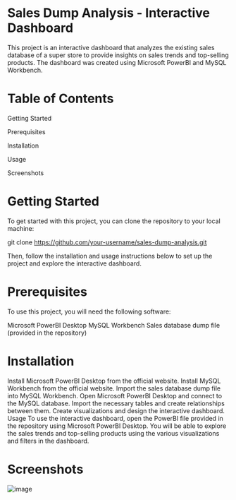 # Sales Dump Analysis - Interactive Dashboard
This project is an interactive dashboard that analyzes the existing sales database of a super store to provide insights on sales trends and top-selling products. The dashboard was created using Microsoft PowerBI and MySQL Workbench.

# Table of Contents
Getting Started

Prerequisites

Installation

Usage

Screenshots

# Getting Started
To get started with this project, you can clone the repository to your local machine:

git clone https://github.com/your-username/sales-dump-analysis.git

Then, follow the installation and usage instructions below to set up the project and explore the interactive dashboard.

# Prerequisites
To use this project, you will need the following software:

Microsoft PowerBI Desktop
MySQL Workbench
Sales database dump file (provided in the repository)
# Installation
Install Microsoft PowerBI Desktop from the official website.
Install MySQL Workbench from the official website.
Import the sales database dump file into MySQL Workbench.
Open Microsoft PowerBI Desktop and connect to the MySQL database.
Import the necessary tables and create relationships between them.
Create visualizations and design the interactive dashboard.
Usage
To use the interactive dashboard, open the PowerBI file provided in the repository using Microsoft PowerBI Desktop. You will be able to explore the sales trends and top-selling products using the various visualizations and filters in the dashboard.

# Screenshots
![image](https://user-images.githubusercontent.com/77921023/223792495-83b27b68-1421-4bb1-862f-25678f6baa4c.png)

